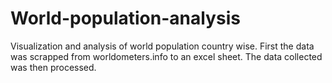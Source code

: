 # World-population-analysis
Visualization and analysis of world population country wise.
First the data was scrapped from worldometers.info to an excel sheet.
The data collected was then processed.
